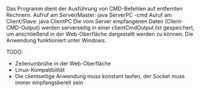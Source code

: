 Das Programm dient der Ausführung von CMD-Befehlen auf entfernten Rechnern.
Aufruf am Server/Master:
	java ServerPC <port> -cmd <command>
Auruf am Client/Slave:
	java ClientPC <IPv4> <port>
Die vom Server empfangenen Daten (Client-CMD-Output) werden serverseitig in einer clientCmdOutput.txt gespeichert,
um anschließend in der Web-Oberfläche dargestellt werden zu können.
Die Anwendung funktioniert unter Windows.

TODO:
- Zeilenumbrühe in der Web-Oberfläche
- Linux-Kompatibilität
- Die clientseitige Anwendung muss konstant laufen, der Socket muss immer empfangsbereit sein
